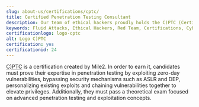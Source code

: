 ```yaml
---
slug: about-us/certifications/cptc/
title: Certified Penetration Testing Consultant
description: Our team of ethical hackers proudly holds the C)PTC (Certified Penetration Testing Consultant) certification, among many others.
keywords: Fluid Attacks, Ethical Hackers, Red Team, Certifications, Cybersecurity, Pentesters, Whitehat Hackers, CPTC
certificationlogo: logo-cptc
alt: Logo C)PTC
certification: yes
certificationid: 24
---
```


[C)PTC](https://www.mile2.com/cptc_outline/)
is a certification created by Mile2.
In order to earn it,
candidates must prove their expertise in penetration testing
by exploiting zero-day vulnerabilities,
bypassing security mechanisms such as ASLR and DEP,
personalizing existing exploits
and chaining vulnerabilities together to elevate privileges.
Additionally,
they must pass a theoretical exam focused on advanced penetration testing
and exploitation concepts.
